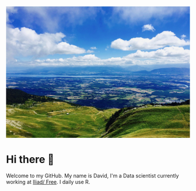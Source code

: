 ![Photo](Landscape.jpeg) 
<!--
<p align="center">
  <img src="Landscape.jpeg" width="600" title="hover text">
</p>
-->
# Hi there 👋

Welcome to my GitHub. My name is David,  I'm a Data scientist currently working at [Iliad/ Free](https://www.iliad.fr/en).
I daily use R. 


<!--
**Daviddlhy/Daviddlhy** is a ✨ _special_ ✨ repository because its `README.md` (this file) appears on your GitHub profile.

Here are some ideas to get you started:

- 🔭 I’m currently working on ...
- 🌱 I’m currently learning ...
- 👯 I’m looking to collaborate on ...
- 🤔 I’m looking for help with ...
- 💬 Ask me about ...
- 📫 How to reach me: ...
- 😄 Pronouns: ...
- ⚡ Fun fact:
-->

